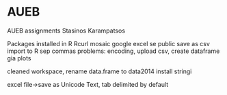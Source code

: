 # AUEB
AUEB assignments
Stasinos Karampatsos

Packages installed in R
Rcurl
mosaic
google excel se public
save as csv
import to R sep commas 
problems: encoding, upload csv, create dataframe gia plots

cleaned workspace, rename data.frame to data2014
install stringi

excel file->save as Unicode Text, tab delimited by default

